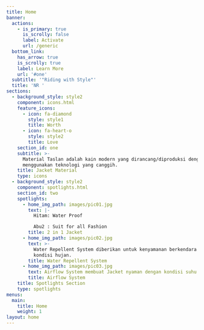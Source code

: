 ```yaml
---
title: Home
banner:
  actions:
    - is_primary: true
      is_scrolly: false
      label: Activate
      url: /generic
  bottom_link:
    has_arrow: true
    is_scrolly: true
    label: Learn More
    url: '#one'
  subtitle: '"Riding with Style"'
  title: 'NR '
sections:
  - background_style: style2
    component: icons.html
    feature_icons:
      - icon: fa-diamond
        style: style1
        title: Worth
      - icon: fa-heart-o
        style: style2
        title: Love
    section_id: one
    subtitle: >-
      Material Taslan adalah kain modern yang dirancang/diproduksi dengan
      menggunakan teknologi yang canggih.
    title: Jacket Material
    type: icons
  - background_style: style2
    component: spotlights.html
    section_id: two
    spotlights:
      - home_img_path: images/pic01.jpg
        text: |-
          Hitam: Water Proof

          Abu2 : Suit for all Fashion
        title: 2 in 1 Jacket
      - home_img_path: images/pic02.jpg
        text: >-
          Water Repellent System diberikan untuk kenyamanan berkendara saat
          kondisi hujan.
        title: Water Repellent System
      - home_img_path: images/pic03.jpg
        text: Airflow System membuat Jacket nyaman dengan kondisi suhu di luar.
        title: Airflow System
    title: Spotlights Section
    type: spotlights
menus:
  main:
    title: Home
    weight: 1
layout: home
---
```



